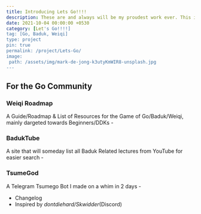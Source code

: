 ```yaml
---
title: Introducing Lets Go!!!!
description: These are and always will be my proudest work ever. This is a collection of Go projects I did for the community, main focus are the Roadmap and BadukTube 
date: 2021-10-04 00:00:00 +0530
category: [Let's Go!!!!]
tag: [Go, Baduk, Weiqi]
type: project 
pin: true
permalink: /project/Lets-Go/
image: 
 path: /assets/img/mark-de-jong-k3utyKmWIR8-unsplash.jpg
---
```


## For the Go Community

### Weiqi Roadmap

A Guide/Roadmap & List of Resources for the Game of Go/Baduk/Weiqi, mainly dargeted towards Beginners/DDKs -

### BadukTube

A site that will someday list all Baduk Related lectures from YouTube for easier search -

### TsumeGod

A Telegram Tsumego Bot I made on a whim in 2 days - 
 - Changelog 
 - Inspired by _dontdiehard/Skwidder_(Discord)